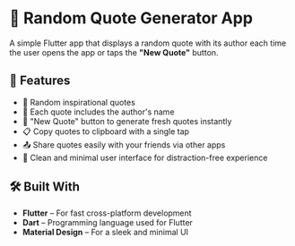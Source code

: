 # 📜 Random Quote Generator App

A simple Flutter app that displays a random quote with its author each time the user opens the app or taps the **"New Quote"** button.

## 🚀 Features

- 📝 Random inspirational quotes
- 👤 Each quote includes the author's name
- 🔁 "New Quote" button to generate fresh quotes instantly
- 📋 Copy quotes to clipboard with a single tap
- 📤 Share quotes easily with your friends via other apps
- 🎯 Clean and minimal user interface for distraction-free experience

## 🛠️ Built With

- **Flutter** – For fast cross-platform development  
- **Dart** – Programming language used for Flutter  
- **Material Design** – For a sleek and minimal UI

